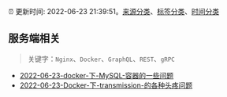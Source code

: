 :alarm_clock: 更新时间: 2022-06-23 21:39:51。[来源分类](../README.md)、[标签分类](../TAGS.md)、[时间分类](../TIMELINE.md)

## 服务端相关


> 关键字：`Nginx`、`Docker`、`GraphQL`、`REST`、`gRPC`



- [2022-06-23-docker-下-MySQL-容器的一些问题](https://www.v2ex.com/t/861783) 
- [2022-06-23-Docker-下-transmission-的各种头疼问题](https://www.v2ex.com/t/861780) 